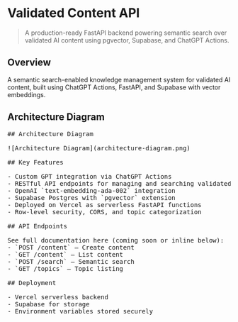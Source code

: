 # Validated Content API

> A production-ready FastAPI backend powering semantic search over validated AI content using pgvector, Supabase, and ChatGPT Actions.

## Overview

A semantic search-enabled knowledge management system for validated AI content, built using ChatGPT Actions, FastAPI, and Supabase with vector embeddings.

## Architecture Diagram

<pre>
## Architecture Diagram

![Architecture Diagram](architecture-diagram.png)

## Key Features

- Custom GPT integration via ChatGPT Actions
- RESTful API endpoints for managing and searching validated content
- OpenAI `text-embedding-ada-002` integration
- Supabase Postgres with `pgvector` extension
- Deployed on Vercel as serverless FastAPI functions
- Row-level security, CORS, and topic categorization

## API Endpoints

See full documentation here (coming soon or inline below):
- `POST /content` – Create content
- `GET /content` – List content
- `POST /search` – Semantic search
- `GET /topics` – Topic listing

## Deployment

- Vercel serverless backend
- Supabase for storage
- Environment variables stored securely
